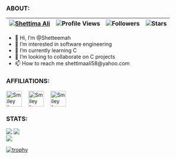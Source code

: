 <h3>ABOUT:</h3>

| [![Shettima Ali](https://img.shields.io/badge/SHETTIMA-ALI-<COLOR>.svg)](https://shields.io/) | ![Profile Views](https://komarev.com/ghpvc/?username=shetteemah&color=green) | ![Followers](https://img.shields.io/github/followers/shetteemah) | ![Stars](https://img.shields.io/github/stars/shetteemah?label=Profile%20Stars&logo=Profile%20stars&logoColor=g) |
--| --| --| --|

<ul>
<li> 👋 Hi, I’m @Shetteemah</li>
<li> 👀 I’m interested in software engineering</li>
<li> 🌱 I’m currently learning C</li>
<li> 💞️ I’m looking to collaborate on C projects</li>
<li> 📫 How to reach me shettimaali58@yahoo.com</li>
</ul>


<h3>AFFILIATIONS:</h3>
<p>
<img src="https://simpleicons.org/icons/42.svg" alt="Smiley face" width="42" height="42" style="vertical-align:bottom">&emsp;
<img src="https://simpleicons.org/icons/googleanalytics.svg" alt="Smiley face" width="42" height="42" style="vertical-align:bottom">&emsp;
<img src="https://simpleicons.org/icons/amazonaws.svg" alt="Smiley face" width="42" height="42" style="vertical-align:bottom">
</p>


<h3>STATS:</h3>

![](https://github-readme-stats.vercel.app/api?username=shetteemah&show_icons=true&theme=radical&hide_border=false&include_all_commits=true&count_private=true)
![](https://github-readme-streak-stats.herokuapp.com/?user=shetteemah&theme=radical&hide_border=false)<br/>
![](https://github-readme-stats.vercel.app/api/top-langs/?username=shetteemah&theme=radical&hide_border=false&include_all_commits=true&count_private=true&layout=compact)

[![trophy](https://github-profile-trophy.vercel.app/?username=shetteemah&theme=onedark)](https://github.com/ryo-ma/github-profile-trophy)

<!---
Shetteemah/Shetteemah is a ✨ special ✨ repository because its `README.md` (this file) appears on your GitHub profile.
You can click the Preview link to take a look at your changes.
--->
